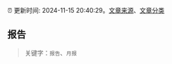 :alarm_clock: 更新时间: 2024-11-15 20:40:29。[文章来源](/README.md)、[文章分类](/TAGS.md)

## 报告


> 关键字：`报告`、`月报`



